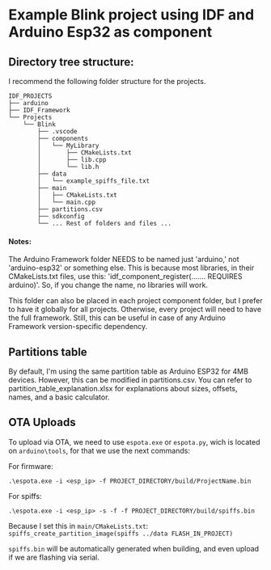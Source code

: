 # Example Blink project using IDF and Arduino Esp32 as component

## Directory tree structure:

I recommend the following folder structure for the projects.

```
IDF_PROJECTS
├── arduino
├── IDF_Framework
└── Projects
    └── Blink
        ├── .vscode
        ├── components
        │   └── MyLibrary
        │       ├── CMakeLists.txt
        │       ├── lib.cpp
        │       └── lib.h
        ├── data
        │   └── example_spiffs_file.txt
        ├── main
        │   ├── CMakeLists.txt
        │   └── main.cpp
        ├── partitions.csv
        ├── sdkconfig
        └── ... Rest of folders and files ...
```

#### Notes:
The Arduino Framework folder NEEDS to be named just 'arduino,' not 'arduino-esp32' or something else. This is because most libraries, in their CMakeLists.txt files, use this: 'idf_component_register(....... REQUIRES arduino)'. So, if you change the name, no libraries will work.

This folder can also be placed in each project component folder, but I prefer to have it globally for all projects. Otherwise, every project will need to have the full framework. Still, this can be useful in case of any Arduino Framework version-specific dependency.


## Partitions table
By default, I'm using the same partition table as Arduino ESP32 for 4MB devices. However, this can be modified in partitions.csv. You can refer to partition_table_explanation.xlsx for explanations about sizes, offsets, names, and a basic calculator.

## OTA Uploads
To upload via OTA, we need to use `espota.exe` or `espota.py`, wich is located on ```arduino\tools```, for that we use the next commands:

For firmware:
```
.\espota.exe -i <esp_ip> -f PROJECT_DIRECTORY/build/ProjectName.bin
```
For spiffs:
```
.\espota.exe -i <esp_ip> -s -f -f PROJECT_DIRECTORY/build/spiffs.bin
```

Because I set this in `main/CMakeLists.txt`: `spiffs_create_partition_image(spiffs ../data FLASH_IN_PROJECT)`

`spiffs.bin` will be automatically generated when building, and even upload if we are flashing via serial.